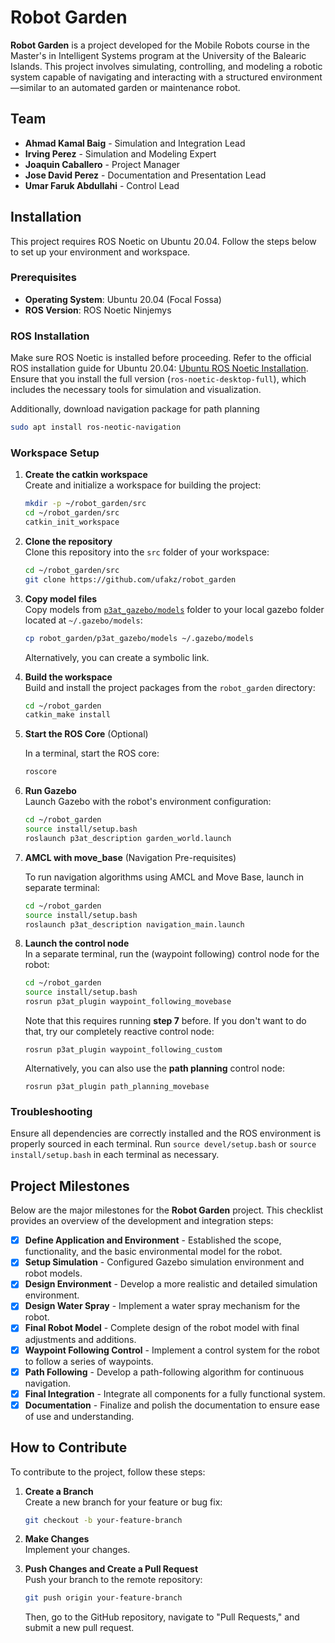 # Robot Garden

**Robot Garden** is a project developed for the Mobile Robots course in the Master's in Intelligent Systems program at the University of the Balearic Islands. This project involves simulating, controlling, and modeling a robotic system capable of navigating and interacting with a structured environment—similar to an automated garden or maintenance robot.

## Team

- **Ahmad Kamal Baig** - Simulation and Integration Lead
- **Irving Perez** - Simulation and Modeling Expert
- **Joaquin Caballero** - Project Manager
- **Jose David Perez** - Documentation and Presentation Lead
- **Umar Faruk Abdullahi** - Control Lead

## Installation

This project requires ROS Noetic on Ubuntu 20.04. Follow the steps below to set up your environment and workspace.

### Prerequisites

- **Operating System**: Ubuntu 20.04 (Focal Fossa)
- **ROS Version**: ROS Noetic Ninjemys

### ROS Installation

Make sure ROS Noetic is installed before proceeding. Refer to the official ROS installation guide for Ubuntu 20.04: [Ubuntu ROS Noetic Installation](https://wiki.ros.org/noetic/Installation/Ubuntu). Ensure that you install the full version (`ros-noetic-desktop-full`), which includes the necessary tools for simulation and visualization.

Additionally, download navigation package for path planning

```bash
sudo apt install ros-neotic-navigation
```

### Workspace Setup

1. **Create the catkin workspace**  
   Create and initialize a workspace for building the project:

    ```bash
    mkdir -p ~/robot_garden/src
    cd ~/robot_garden/src
    catkin_init_workspace
    ```

2. **Clone the repository**  
   Clone this repository into the `src` folder of your workspace:

    ```bash
    cd ~/robot_garden/src
    git clone https://github.com/ufakz/robot_garden
    ```

3. **Copy model files**  
   Copy models from [`p3at_gazebo/models`](p3at_gazebo/models) folder to your local gazebo folder located at `~/.gazebo/models`:

   ```bash
   cp robot_garden/p3at_gazebo/models ~/.gazebo/models
   ```

   Alternatively, you can create a symbolic link.

4. **Build the workspace**  
   Build and install the project packages from the `robot_garden` directory:

    ```bash
    cd ~/robot_garden
    catkin_make install
    ```

5. **Start the ROS Core** (Optional)

   In a terminal, start the ROS core:

    ```bash
    roscore
    ```

6. **Run Gazebo**  
   Launch Gazebo with the robot's environment configuration:

    ```bash
    cd ~/robot_garden
    source install/setup.bash
    roslaunch p3at_description garden_world.launch
    ```

8. **AMCL with move_base** (Navigation Pre-requisites)

   To run navigation algorithms using AMCL and Move Base, launch in separate terminal:

   ```bash
   cd ~/robot_garden
   source install/setup.bash
   roslaunch p3at_description navigation_main.launch
   ```

7. **Launch the control node**  
   In a separate terminal, run the (waypoint following) control node for the robot:

   ```bash
   cd ~/robot_garden
   source install/setup.bash
   rosrun p3at_plugin waypoint_following_movebase
   ```

   Note that this requires running **step 7** before. If you don't want to do that, try our completely reactive control node:

   ```
   rosrun p3at_plugin waypoint_following_custom 
   ```

   Alternatively, you can also use the **path planning** control node:

    ```
   rosrun p3at_plugin path_planning_movebase 
   ``` 

### Troubleshooting

Ensure all dependencies are correctly installed and the ROS environment is properly sourced in each terminal. Run `source devel/setup.bash` or `source install/setup.bash` in each terminal as necessary.

## Project Milestones

Below are the major milestones for the **Robot Garden** project. This checklist provides an overview of the development and integration steps:

- [x] **Define Application and Environment** - Established the scope, functionality, and the basic environmental model for the robot.
- [x] **Setup Simulation** - Configured Gazebo simulation environment and robot models.
- [x] **Design Environment** - Develop a more realistic and detailed simulation environment.
- [x] **Design Water Spray** - Implement a water spray mechanism for the robot.
- [x] **Final Robot Model** - Complete design of the robot model with final adjustments and additions.
- [x] **Waypoint Following Control** - Implement a control system for the robot to follow a series of waypoints.
- [x] **Path Following** - Develop a path-following algorithm for continuous navigation.
- [x] **Final Integration** - Integrate all components for a fully functional system.
- [x] **Documentation** - Finalize and polish the documentation to ensure ease of use and understanding.

## How to Contribute

To contribute to the project, follow these steps:

1. **Create a Branch**  
   Create a new branch for your feature or bug fix:

    ```bash
    git checkout -b your-feature-branch
    ```

2. **Make Changes**  
   Implement your changes.

3. **Push Changes and Create a Pull Request**  
   Push your branch to the remote repository:

    ```bash
    git push origin your-feature-branch
    ```

   Then, go to the GitHub repository, navigate to "Pull Requests," and submit a new pull request.
